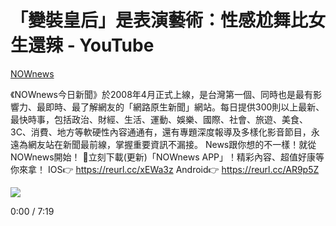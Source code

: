 # 「變裝皇后」是表演藝術：性感尬舞比女生還辣 - YouTube

[NOWnews](https://www.youtube.com/channel/UCg8EwsqYmiw7G267xxPyXsg)

《NOWnews今日新聞》於2008年4月正式上線，是台灣第一個、同時也是最有影響力、最即時、最了解網友的「網路原生新聞」網站。每日提供300則以上最新、最快時事，包括政治、財經、生活、運動、娛樂、國際、社會、旅遊、美食、3C、消費、地方等軟硬性內容通通有，還有專題深度報導及多樣化影音節目，永遠為網友站在新聞最前線，掌握重要資訊不漏接。 News跟你想的不一樣！就從NOWnews開始！ 🔶立刻下載(更新)「NOWnews APP」！精彩內容、超值好康等你來拿！ IOS👉 https://reurl.cc/xEWa3z Android👉 https://reurl.cc/AR9p5Z

![](https://i.ytimg.com/an/g8EwsqYmiw7G267xxPyXsg/featured_channel.jpg?v=65a55542)

0:00 / 7:19
